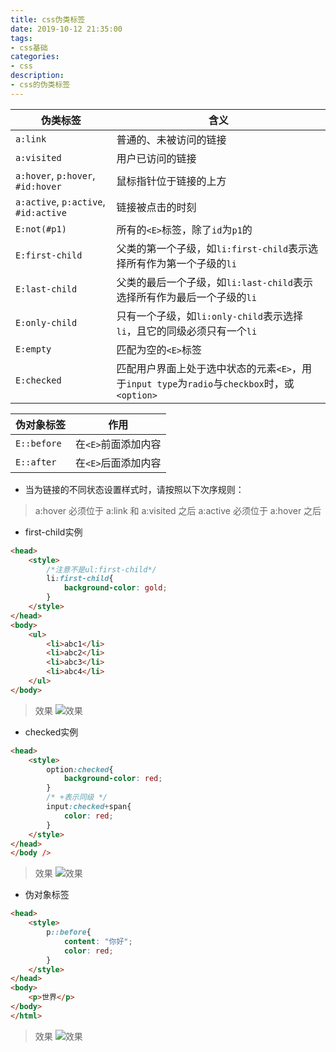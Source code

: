```yaml
---
title: css伪类标签
date: 2019-10-12 21:35:00
tags:
- css基础
categories:
- css
description:
- css的伪类标签
---
```


<!--more-->

| 伪类标签                             | 含义                                                                           |
|--------------------------------------|--------------------------------------------------------------------------------|
| `a:link`                             | 普通的、未被访问的链接                                                         |
| `a:visited`                          | 用户已访问的链接                                                               |
| `a:hover`, `p:hover`, `#id:hover`    | 鼠标指针位于链接的上方                                                         |
| `a:active`, `p:active`, `#id:active` | 链接被点击的时刻                                                               |
| `E:not(#p1)`                         | 所有的`<E>`标签，除了`id`为`p1`的                                              |
| `E:first-child`                      | 父类的第一个子级，如`li:first-child`表示选择所有作为第一个子级的`li`           |
| `E:last-child`                       | 父类的最后一个子级，如`li:last-child`表示选择所有作为最后一个子级的`li`        |
| `E:only-child`                       | 只有一个子级，如`li:only-child`表示选择`li`，且它的同级必须只有一个`li`        |
| `E:empty`                            | 匹配为空的`<E>`标签                                                            |
| `E:checked`                          | 匹配用户界面上处于选中状态的元素`<E>`，用于`input type`为`radio`与`checkbox`时，或`<option>` |


| 伪对象标签  | 作用                |
|-------------|---------------------|
| `E::before` | 在`<E>`前面添加内容 |
| `E::after`  | 在`<E>`后面添加内容 |

* 当为链接的不同状态设置样式时，请按照以下次序规则：
> a:hover 必须位于 a:link 和 a:visited 之后
> a:active 必须位于 a:hover 之后

* first-child实例
```html
<head>
    <style>
        /*注意不是ul:first-child*/
        li:first-child{
            background-color: gold;
        }
    </style>
</head>
<body>
    <ul>
        <li>abc1</li>
        <li>abc2</li>
        <li>abc3</li>
        <li>abc4</li>
    </ul>
</body>
```

> 效果
![效果](css1.png)

* checked实例
```html
<head>
    <style>
        option:checked{
            background-color: red;
        }
        /* +表示同级 */
        input:checked+span{
            color: red;
        }
    </style>
</head>
</body />
```

> 效果
![效果](css2.png)

* 伪对象标签
```html
<head>
    <style>
        p::before{
            content: "你好";
            color: red;
        }
    </style>
</head>
<body>
    <p>世界</p>
</body>
</html>
```

> 效果
![效果](css3.png)

